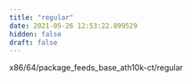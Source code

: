 ```yaml
---
title: "regular"
date: 2021-05-26 12:53:22.899529
hidden: false
draft: false
---
```


x86/64/package_feeds_base_ath10k-ct/regular

